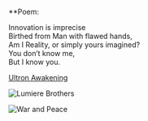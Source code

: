 **Poem:  

Innovation is imprecise  
Birthed from Man with flawed hands,  
Am I Reality, or simply yours imagined?  
You don’t know me,   
But I know you. 


[Ultron Awakening](https://www.youtube.com/watch?v=dK5fJqkINuA)


![Lumiere Brothers](https://images.app.goo.gl/qTyQfW8F8u9NLzw59)

![War and Peace](https://images.app.goo.gl/KHdQogK96FQVovnW9) 
